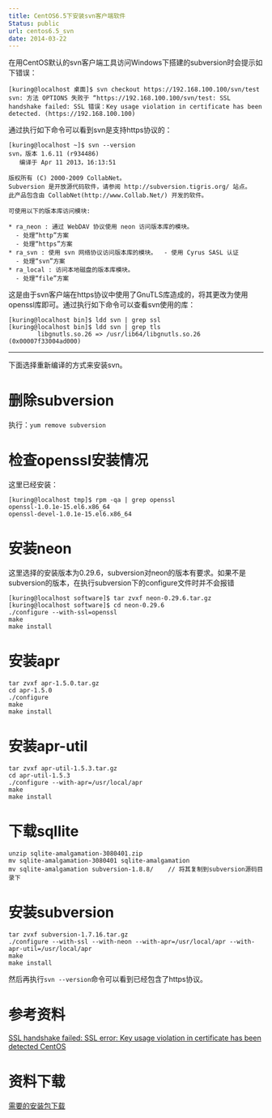 ```yaml
---
title: CentOS6.5下安装svn客户端软件
Status: public
url: centos6.5_svn
date: 2014-03-22
---
```


在用CentOS默认的svn客户端工具访问Windows下搭建的subversion时会提示如下错误：

```
[kuring@localhost 桌面]$ svn checkout https://192.168.100.100/svn/test
svn: 方法 OPTIONS 失败于 “https://192.168.100.100/svn/test: SSL handshake failed: SSL 错误：Key usage violation in certificate has been detected. (https://192.168.100.100)
```

通过执行如下命令可以看到svn是支持https协议的：

```
[kuring@localhost ~]$ svn --version
svn，版本 1.6.11 (r934486)
   编译于 Apr 11 2013，16:13:51

版权所有 (C) 2000-2009 CollabNet。
Subversion 是开放源代码软件，请参阅 http://subversion.tigris.org/ 站点。
此产品包含由 CollabNet(http://www.Collab.Net/) 开发的软件。

可使用以下的版本库访问模块:

* ra_neon : 通过 WebDAV 协议使用 neon 访问版本库的模块。
  - 处理“http”方案
  - 处理“https”方案
* ra_svn : 使用 svn 网络协议访问版本库的模块。  - 使用 Cyrus SASL 认证
  - 处理“svn”方案
* ra_local : 访问本地磁盘的版本库模块。
  - 处理“file”方案
```

这是由于svn客户端在https协议中使用了GnuTLS库造成的，将其更改为使用openssl库即可。通过执行如下命令可以查看svn使用的库：

```
[kuring@localhost bin]$ ldd svn | grep ssl
[kuring@localhost bin]$ ldd svn | grep tls
        libgnutls.so.26 => /usr/lib64/libgnutls.so.26 (0x00007f33004ad000)
```

-------

下面选择重新编译的方式来安装svn。

# 删除subversion

执行：`yum remove subversion`

# 检查openssl安装情况

这里已经安装：

```
[kuring@localhost tmp]$ rpm -qa | grep openssl
openssl-1.0.1e-15.el6.x86_64
openssl-devel-1.0.1e-15.el6.x86_64
```

# 安装neon

这里选择的安装版本为0.29.6，subversion对neon的版本有要求。如果不是subversion的版本，在执行subversion下的configure文件时并不会报错
```
[kuring@localhost software]$ tar zvxf neon-0.29.6.tar.gz
[kuring@localhost software]$ cd neon-0.29.6
./configure --with-ssl=openssl
make
make install
```

# 安装apr

```
tar zvxf apr-1.5.0.tar.gz
cd apr-1.5.0
./configure
make
make install
```

# 安装apr-util

```
tar zvxf apr-util-1.5.3.tar.gz 
cd apr-util-1.5.3
./configure --with-apr=/usr/local/apr
make
make install
```

# 下载sqllite

```
unzip sqlite-amalgamation-3080401.zip
mv sqlite-amalgamation-3080401 sqlite-amalgamation
mv sqlite-amalgamation subversion-1.8.8/	// 将其复制到subversion源码目录下
```

# 安装subversion

```
tar zvxf subversion-1.7.16.tar.gz
./configure --with-ssl --with-neon --with-apr=/usr/local/apr --with-apr-util=/usr/local/apr
make
make install
```

然后再执行`svn --version`命令可以看到已经包含了https协议。

# 参考资料

[SSL handshake failed: SSL error: Key usage violation in certificate has been detected CentOS](http://itekblog.com/key-usage-violation-in-certificate-has-been-detected-centos/)

# 资料下载

[需要的安装包下载](http://pan.baidu.com/s/1qWNhAqS)